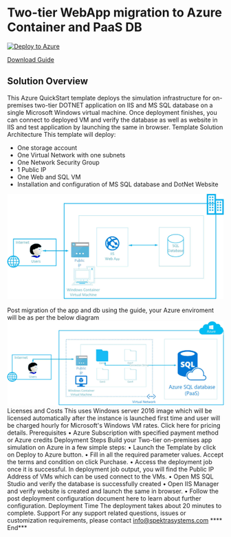 # Two-tier WebApp migration to Azure Container and PaaS DB

[![Deploy to Azure](http://azuredeploy.net/deploybutton.png)](https://portal.azure.com/#create/Microsoft.Template/uri/https%3A%2F%2Fraw.githubusercontent.com%2FSpektraSystems%2F2-Tier-app-migration-to-containers-on-Azure%2Fmaster%2Fazuredeploy.json)

[Download Guide](https://raw.githubusercontent.com/SpektraSystems/2-Tier-app-migration-to-containers-on-Azure/master/Two-tier%20App%20migration%20on%20Azure%20Container.pdf)

## Solution Overview
This Azure QuickStart template deploys the simulation infrastructure for on-premises two-tier DOTNET application on IIS and MS SQL database on a single Microsoft Windows virtual machine.
Once deployment finishes, you can connect to deployed VM and verify the database as well as website in IIS and test application by launching the same in browser.
Template Solution Architecture
This template will deploy:
*	One storage account
*	One Virtual Network with one subnets
*	One Network Security Group
*	1 Public IP
*	One Web and SQL VM
*	Installation and configuration of MS SQL database and DotNet Website

<img src="images/onPremApp.jpg"/> 

Post migration of the app and db using the guide, your Azure enviroment will be as per the below diagram
<img src="images/ContainerApp.jpg"/> 
Licenses and Costs
This uses Windows server 2016 image which will be licensed automatically after the instance is launched first time and user will be charged hourly for Microsoft's Windows VM rates. Click here for pricing details.
Prerequisites
•	Azure Subscription with specified payment method or Azure credits
Deployment Steps
Build your Two-tier on-premises app simulation on Azure in a few simple steps:
•	Launch the Template by click on Deploy to Azure button.
•	Fill in all the required parameter values. Accept the terms and condition on click Purchase.
•	Access the deployment job once it is successful. In deployment job output, you will find the Public IP Address of VMs which can be used connect to the VMs.
•	Open MS SQL Studio and verify the database is successfully created
•	Open IIS Manager and verify website is created and launch the same in browser.
•	Follow the post deployment configuration document here to learn about further configuration.
Deployment Time
The deployment takes about 20 minutes to complete.
Support
For any support related questions, issues or customization requirements, please contact info@spektrasystems.com
**** End***

